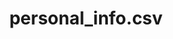 ---  
schema: Last_name, Loan_ID, Married, Nationality, Dependents, First_name, Property_Area, Education, Gender  
title: personal_info.csv  
organization: Production  
notes: Used in 12 lineage(s)  
resources:  
  - name: 012020/personal_info.csv 
    url: file:/Users/kensu/Customers/Kensu/LoanApproval/PROD/masterdata/prod/012020/personal_info.csv 
    format : CSV  
  - name: 052020/personal_info.csv 
    url: file:/Users/kensu/Customers/Kensu/LoanApproval/PROD/masterdata/prod/052020/personal_info.csv 
    format : CSV  
  - name: 062020/personal_info.csv 
    url: file:/Users/kensu/Customers/Kensu/LoanApproval/PROD/masterdata/prod/062020/personal_info.csv 
    format : CSV  
  - name: 072020/personal_info.csv 
    url: file:/Users/kensu/Customers/Kensu/LoanApproval/PROD/masterdata/prod/072020/personal_info.csv 
    format : CSV  
  - name: 082020/personal_info.csv 
    url: file:/Users/kensu/Customers/Kensu/LoanApproval/PROD/masterdata/prod/082020/personal_info.csv 
    format : CSV  
  - name: 092020/personal_info.csv 
    url: file:/Users/kensu/Customers/Kensu/LoanApproval/PROD/masterdata/prod/092020/personal_info.csv 
    format : CSV  
  - name: 102020/personal_info.csv 
    url: file:/Users/kensu/Customers/Kensu/LoanApproval/PROD/masterdata/prod/102020/personal_info.csv 
    format : CSV  
  - name: 112020/personal_info.csv 
    url: file:/Users/kensu/Customers/Kensu/LoanApproval/PROD/masterdata/prod/112020/personal_info.csv 
    format : CSV  
  - name: 022020/personal_info.csv 
    url: file:/Users/kensu/Customers/Kensu/LoanApproval/PROD/masterdata/prod/022020/personal_info.csv 
    format : CSV  
  - name: 032020/personal_info.csv 
    url: file:/Users/kensu/Customers/Kensu/LoanApproval/PROD/masterdata/prod/032020/personal_info.csv 
    format : CSV  
  - name: 122020/personal_info.csv 
    url: file:/Users/kensu/Customers/Kensu/LoanApproval/PROD/masterdata/prod/122020/personal_info.csv 
    format : CSV  
  - name: 042020/personal_info.csv 
    url: file:/Users/kensu/Customers/Kensu/LoanApproval/PROD/masterdata/prod/042020/personal_info.csv 
    format : CSV  
license: None  
category:
  - Loan Acceptance Product  
maintainer: User  
maintainer_email: UserMail  
---